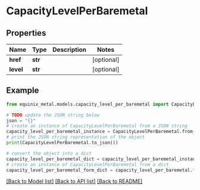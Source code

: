 # CapacityLevelPerBaremetal


## Properties

Name | Type | Description | Notes
------------ | ------------- | ------------- | -------------
**href** | **str** |  | [optional] 
**level** | **str** |  | [optional] 

## Example

```python
from equinix_metal.models.capacity_level_per_baremetal import CapacityLevelPerBaremetal

# TODO update the JSON string below
json = "{}"
# create an instance of CapacityLevelPerBaremetal from a JSON string
capacity_level_per_baremetal_instance = CapacityLevelPerBaremetal.from_json(json)
# print the JSON string representation of the object
print(CapacityLevelPerBaremetal.to_json())

# convert the object into a dict
capacity_level_per_baremetal_dict = capacity_level_per_baremetal_instance.to_dict()
# create an instance of CapacityLevelPerBaremetal from a dict
capacity_level_per_baremetal_form_dict = capacity_level_per_baremetal.from_dict(capacity_level_per_baremetal_dict)
```
[[Back to Model list]](../README.md#documentation-for-models) [[Back to API list]](../README.md#documentation-for-api-endpoints) [[Back to README]](../README.md)


